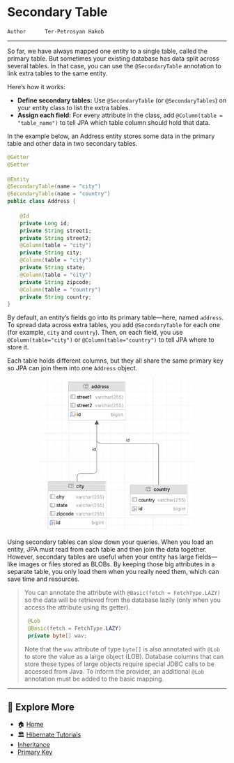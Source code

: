 # Secondary Table

```info
Author      Ter-Petrosyan Hakob
```
---

So far, we have always mapped one entity to a single table, called the primary table. But sometimes your existing database has data split across several tables. In that case, you can use the `@SecondaryTable` annotation to link extra tables to the same entity.

Here’s how it works:

- **Define secondary tables:** Use `@SecondaryTable` (or `@SecondaryTables`) on your entity class to list the extra tables.
- **Assign each field:** For every attribute in the class, add `@Column(table = "table_name")` to tell JPA which table column should hold that data.

In the example below, an Address entity stores some data in the primary table and other data in two secondary tables.

```java
@Getter
@Setter

@Entity
@SecondaryTable(name = "city")
@SecondaryTable(name = "country")
public class Address {

    @Id
    private Long id;
    private String street1;
    private String street2;
    @Column(table = "city")
    private String city;
    @Column(table = "city")
    private String state;
    @Column(table = "city")
    private String zipcode;
    @Column(table = "country")
    private String country;
}
```

By default, an entity’s fields go into its primary table—here, named `address`. To spread data across extra tables, you add `@SecondaryTable` 
for each one (for example, `city` and `country`). Then, on each field, you use `@Column(table="city")` or `@Column(table="country")` to tell JPA where to store it.

Each table holds different columns, but they all share the same primary key so JPA can join them into one `Address` object.

<p align="center">
    <img src="./assets/img5.png" alt="img5" width="350"/>
</p>

Using secondary tables can slow down your queries. When you load an entity, JPA must read from each table and then join the data together. However, secondary tables are useful when your entity has large fields—like images or files stored as BLOBs. By keeping those big attributes in a separate table, you only load them when you really need them, which can save time and resources.

> You can annotate the attribute with `@Basic(fetch = FetchType.LAZY)` so the data will be retrieved from the database 
> lazily (only when you access the attribute using its getter).
>   ```java
>    @Lob
>    @Basic(fetch = FetchType.LAZY)
>    private byte[] wav;
>   ```
> Note that the `wav` attribute of type `byte[]` is also annotated with `@Lob` to store the value as a large object (LOB). 
> Database columns that can store these types of large objects require special JDBC calls to be accessed from Java. 
> To inform the provider, an additional `@Lob` annotation must be added to the basic mapping.


---

## 📌 Explore More

- 🏠 [Home](./../../README.md)
- 🏛️ [Hibernate Tutorials](./../tutorials.md)
- [Inheritance](./3_Inheritance.md)
- [Primary Key](./5_Primary_Key.md)